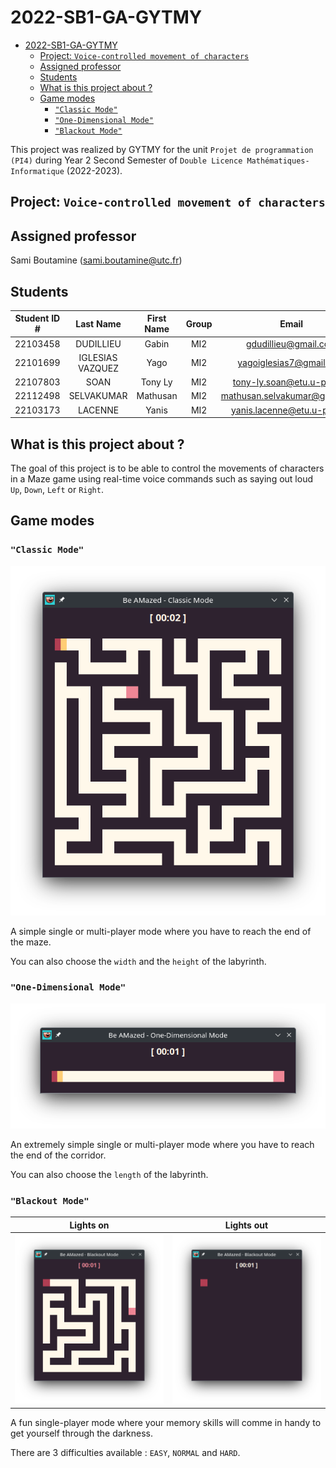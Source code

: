 # 2022-SB1-GA-GYTMY

- [2022-SB1-GA-GYTMY](#2022-sb1-ga-gytmy)
  - [Project: `Voice-controlled movement of characters`](#project-voice-controlled-movement-of-characters)
  - [Assigned professor](#assigned-professor)
  - [Students](#students)
  - [What is this project about ?](#what-is-this-project-about-)
  - [Game modes](#game-modes)
    - [`"Classic Mode"`](#classic-mode)
    - [`"One-Dimensional Mode"`](#one-dimensional-mode)
    - [`"Blackout Mode"`](#blackout-mode)

This project was realized by GYTMY for the unit `Projet de programmation (PI4)` during Year 2 Second Semester of `Double Licence Mathématiques-Informatique` (2022-2023).

## Project: `Voice-controlled movement of characters`

## Assigned professor

Sami Boutamine (sami.boutamine@utc.fr)

## Students

| Student ID # | Last Name | First Name | Group | Email |
|:-:|:-:|:-:|:-:|:-:|
| 22103458 | DUDILLIEU | Gabin  | MI2 | gdudillieu@gmail.com |
| 22101699 | IGLESIAS VAZQUEZ | Yago | MI2 | yagoiglesias7@gmail.com |
| 22107803 | SOAN | Tony Ly | MI2 | tony-ly.soan@etu.u-paris.fr |
| 22112498 | SELVAKUMAR | Mathusan | MI2 | mathusan.selvakumar@gmail.com |
| 22103173 | LACENNE | Yanis | MI2 | yanis.lacenne@etu.u-paris.fr |

## What is this project about ?

The goal of this project is to be able to control the movements of characters in a Maze game using real-time voice commands such as saying out loud `Up`, `Down`, `Left` or `Right`.

## Game modes

### `"Classic Mode"`

![Image Classic Mode](images/ClassicMode.png)

A simple single or multi-player mode where you have to reach the end of the maze.

You can also choose the `width` and the `height` of the labyrinth.

### `"One-Dimensional Mode"`

![Image One-Dimensional Mode](images/OneDimensionalMode.png)

An extremely simple single or multi-player mode where you have to reach the end of the corridor.

You can also choose the `length` of the labyrinth.

### `"Blackout Mode"`

Lights on             |  Lights out
:-------------------------:|:-------------------------:
![Image Blackout Mode Light](images/BlackoutModeLight.png) | ![Image Blackout Mode Dark](images/BlackoutModeDark.png)

A fun single-player mode where your memory skills will comme in handy to get yourself through the darkness.

There are 3 difficulties available : `EASY`, `NORMAL` and `HARD`.
